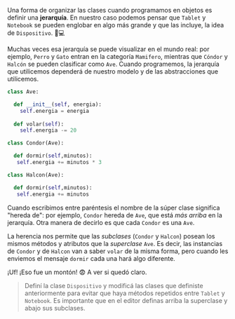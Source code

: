 Una forma de organizar las clases cuando programamos en objetos es definir una **jerarquía**. En nuestro caso podemos pensar que `Tablet` y `Notebook` se pueden englobar en algo más grande y que las incluye, la idea de `Dispositivo`. :iphone::computer:

Muchas veces esa jerarquía se puede visualizar en el mundo real: por ejemplo, `Perro` y `Gato` entran en la categoría `Mamifero`, mientras que `Cóndor` y `Halcón` se pueden clasificar como `Ave`. Cuando programemos, la jerarquía que utilicemos dependerá de nuestro modelo y de las abstracciones que utilicemos.

```python
class Ave:

  def __init__(self, energia):
    self.energia = energia
    
  def volar(self):
    self.energia -= 20

class Condor(Ave):

  def dormir(self,minutos):
   self.energia += minutos * 3

class Halcon(Ave):

  def dormir(self,minutos):
   self.energia += minutos

```

Cuando escribimos entre paréntesis el nombre de la súper clase significa "hereda de": por ejemplo, `Condor` hereda de `Ave`, que está _más arriba_ en la jerarquía. Otra manera de decirlo es que cada `Condor` es una `Ave`.

La herencia nos permite que las *subclases*  (`Condor` y `Halcon`) posean los mismos métodos y atributos que la *superclase* `Ave`. Es decir, las instancias de `Condor` y de `Halcon` van a saber `volar` de la misma forma, pero cuando les enviemos el mensaje `dormir` cada una hará algo diferente.

¡Uf! ¡Eso fue un montón! :fearful: A ver si quedó claro. 

> Definí la clase `Dispositivo` y modificá las clases que definiste anteriormente para evitar que haya métodos repetidos entre `Tablet` y `Notebook`. Es importante que en el editor definas arriba la superclase y abajo sus subclases.